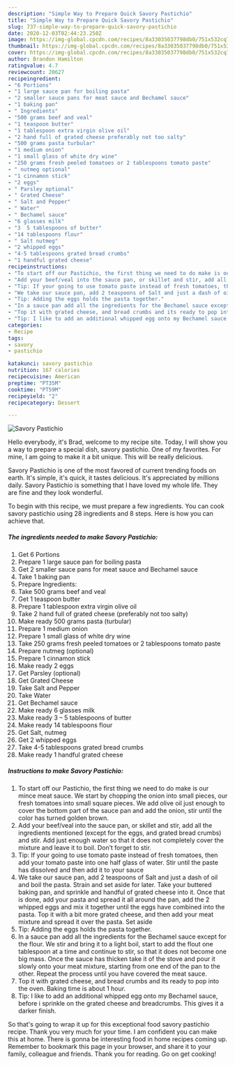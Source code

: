 ```yaml
---
description: "Simple Way to Prepare Quick Savory Pastichio"
title: "Simple Way to Prepare Quick Savory Pastichio"
slug: 737-simple-way-to-prepare-quick-savory-pastichio
date: 2020-12-03T02:44:23.250Z
image: https://img-global.cpcdn.com/recipes/8a33035037798db0/751x532cq70/savory-pastichio-recipe-main-photo.jpg
thumbnail: https://img-global.cpcdn.com/recipes/8a33035037798db0/751x532cq70/savory-pastichio-recipe-main-photo.jpg
cover: https://img-global.cpcdn.com/recipes/8a33035037798db0/751x532cq70/savory-pastichio-recipe-main-photo.jpg
author: Brandon Hamilton
ratingvalue: 4.7
reviewcount: 20627
recipeingredient:
- "6 Portions"
- "1 large sauce pan for boiling pasta"
- "2 smaller sauce pans for meat sauce and Bechamel sauce"
- "1 baking pan"
- " Ingredients"
- "500 grams beef and veal"
- "1 teaspoon butter"
- "1 tablespoon extra virgin olive oil"
- "2 hand full of grated cheese preferably not too salty"
- "500 grams pasta turbular"
- "1 medium onion"
- "1 small glass of white dry wine"
- "250 grams fresh peeled tomatoes or 2 tablespoons tomato paste"
- " nutmeg optional"
- "1 cinnamon stick"
- "2 eggs"
- " Parsley optional"
- " Grated Cheese"
- " Salt and Pepper"
- " Water"
- " Bechamel sauce"
- "6 glasses milk"
- "3  5 tablespoons of butter"
- "14 tablespoons flour"
- " Salt nutmeg"
- "2 whipped eggs"
- "4-5 tablespoons grated bread crumbs"
- "1 handful grated cheese"
recipeinstructions:
- "To start off our Pastichio, the first thing we need to do make is our mince meat sauce. We start by chopping the onion into small pieces, our fresh tomatoes into small square pieces. We add olive oil just enough to cover the bottom part of the sauce pan and add the onion, stir until the color has turned golden brown."
- "Add your beef/veal into the sauce pan, or skillet and stir, add all the ingredients mentioned (except for the eggs, and grated bread crumbs) and stir. Add just enough water so that it does not completely cover the mixture and leave it to boil. Don’t forget to stir."
- "Tip: If your going to use tomato paste instead of fresh tomatoes, then add your tomato paste into one half glass of water. Stir until the paste has dissolved and then add it to your sauce"
- "We take our sauce pan, add 2 teaspoons of Salt and just a dash of oil and boil the pasta. Strain and set aside for later. Take your buttered baking pan, and sprinkle and handful of grated cheese into it. Once that is done, add your pasta and spread it all around the pan, add the 2 whipped eggs and mix it together until the eggs have combined into the pasta. Top it with a bit more grated cheese, and then add your meat mixture and spread it over the pasta. Set aside"
- "Tip: Adding the eggs holds the pasta together."
- "In a sauce pan add all the ingredients for the Bechamel sauce except for the flour. We stir and bring it to a light boil, start to add the flout one tablespoon at a time and continue to stir, so that it does not become one big mass. Once the sauce has thicken take it of the stove and pour it slowly onto your meat mixture, starting from one end of the pan to the other. Repeat the process until you have covered the meat sauce."
- "Top it with grated cheese, and bread crumbs and its ready to pop into the oven. Baking time is about 1 hour."
- "Tip: I like to add an additional whipped egg onto my Bechamel sauce, before i sprinkle on the grated cheese and breadcrumbs. This gives it a darker finish."
categories:
- Recipe
tags:
- savory
- pastichio

katakunci: savory pastichio 
nutrition: 167 calories
recipecuisine: American
preptime: "PT35M"
cooktime: "PT59M"
recipeyield: "2"
recipecategory: Dessert

---
```



![Savory Pastichio](https://img-global.cpcdn.com/recipes/8a33035037798db0/751x532cq70/savory-pastichio-recipe-main-photo.jpg)

Hello everybody, it's Brad, welcome to my recipe site. Today, I will show you a way to prepare a special dish, savory pastichio. One of my favorites. For mine, I am going to make it a bit unique. This will be really delicious.

Savory Pastichio is one of the most favored of current trending foods on earth. It's simple, it's quick, it tastes delicious. It's appreciated by millions daily. Savory Pastichio is something that I have loved my whole life. They are fine and they look wonderful.




To begin with this recipe, we must prepare a few ingredients. You can cook savory pastichio using 28 ingredients and 8 steps. Here is how you can achieve that.

<!--inarticleads1-->

##### The ingredients needed to make Savory Pastichio:

1. Get 6 Portions
1. Prepare 1 large sauce pan for boiling pasta
1. Get 2 smaller sauce pans for meat sauce and Bechamel sauce
1. Take 1 baking pan
1. Prepare  Ingredients:
1. Take 500 grams beef and veal
1. Get 1 teaspoon butter
1. Prepare 1 tablespoon extra virgin olive oil
1. Take 2 hand full of grated cheese (preferably not too salty)
1. Make ready 500 grams pasta (turbular)
1. Prepare 1 medium onion
1. Prepare 1 small glass of white dry wine
1. Take 250 grams fresh peeled tomatoes or 2 tablespoons tomato paste
1. Prepare  nutmeg (optional)
1. Prepare 1 cinnamon stick
1. Make ready 2 eggs
1. Get  Parsley (optional)
1. Get  Grated Cheese
1. Take  Salt and Pepper
1. Take  Water
1. Get  Bechamel sauce
1. Make ready 6 glasses milk
1. Make ready 3 – 5 tablespoons of butter
1. Make ready 14 tablespoons flour
1. Get  Salt, nutmeg
1. Get 2 whipped eggs
1. Take 4-5 tablespoons grated bread crumbs
1. Make ready 1 handful grated cheese




<!--inarticleads2-->

##### Instructions to make Savory Pastichio:

1. To start off our Pastichio, the first thing we need to do make is our mince meat sauce. We start by chopping the onion into small pieces, our fresh tomatoes into small square pieces. We add olive oil just enough to cover the bottom part of the sauce pan and add the onion, stir until the color has turned golden brown.
1. Add your beef/veal into the sauce pan, or skillet and stir, add all the ingredients mentioned (except for the eggs, and grated bread crumbs) and stir. Add just enough water so that it does not completely cover the mixture and leave it to boil. Don’t forget to stir.
1. Tip: If your going to use tomato paste instead of fresh tomatoes, then add your tomato paste into one half glass of water. Stir until the paste has dissolved and then add it to your sauce
1. We take our sauce pan, add 2 teaspoons of Salt and just a dash of oil and boil the pasta. Strain and set aside for later. Take your buttered baking pan, and sprinkle and handful of grated cheese into it. Once that is done, add your pasta and spread it all around the pan, add the 2 whipped eggs and mix it together until the eggs have combined into the pasta. Top it with a bit more grated cheese, and then add your meat mixture and spread it over the pasta. Set aside
1. Tip: Adding the eggs holds the pasta together.
1. In a sauce pan add all the ingredients for the Bechamel sauce except for the flour. We stir and bring it to a light boil, start to add the flout one tablespoon at a time and continue to stir, so that it does not become one big mass. Once the sauce has thicken take it of the stove and pour it slowly onto your meat mixture, starting from one end of the pan to the other. Repeat the process until you have covered the meat sauce.
1. Top it with grated cheese, and bread crumbs and its ready to pop into the oven. Baking time is about 1 hour.
1. Tip: I like to add an additional whipped egg onto my Bechamel sauce, before i sprinkle on the grated cheese and breadcrumbs. This gives it a darker finish.




So that's going to wrap it up for this exceptional food savory pastichio recipe. Thank you very much for your time. I am confident you can make this at home. There is gonna be interesting food in home recipes coming up. Remember to bookmark this page in your browser, and share it to your family, colleague and friends. Thank you for reading. Go on get cooking!

